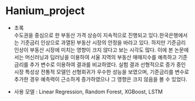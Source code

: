 # Hanium_project
- 초록<br>
수도권을 중심으로 한 부동산 가격 상승이 지속적으로 진행되고 있다.한국은행에서는 기준금리 인상으로 과열된 부동산 시장의 안정을 바라고 있다. 하지만 기준금리 인상이 부동산 시장에 미치는 영향이 크지 않다고 보는 시각도 많다. 이에 본 논문에서는 머신러닝과 딥러닝을 이용하여 서울 지역의 부동산 매매지수를 예측하고 기준금리를 추가 변수로 이용하여 결과를 비교하였다. 실험 결과 선형적으로 증가 중인 시장 특성상 전통적 모델인 선형회귀가 우수한 성능을 보였으며, 기준금리를 변수로 추가한 경우 예측력이 근소하게 증가하였으나 그 영향은 크지 않음을 볼 수 있었다.

- 사용 모델
 : Linear Regression, Random Forest, XGBoost, LSTM
